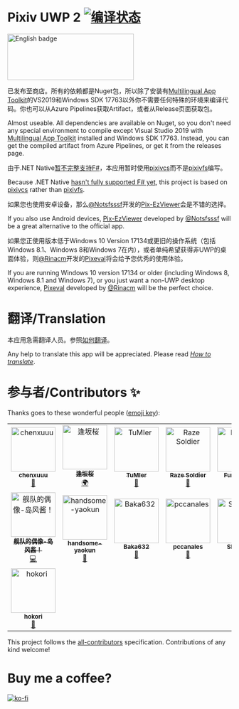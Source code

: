 # Pixiv UWP 2 [![编译状态](https://dev.azure.com/tobiichiamane/pixivfs-uwp/_apis/build/status/tobiichiamane.pixivfs-uwp?branchName=master)](https://dev.azure.com/tobiichiamane/pixivfs-uwp/_build?definitionId=1)

[<img src='https://assets.windowsphone.com/85864462-9c82-451e-9355-a3d5f874397a/English_get-it-from-MS_InvariantCulture_Default.png' alt='English badge' width=284 height=104/>](https://www.microsoft.com/store/apps/9PM8K64J71PL?cid=storebadge&ocid=badge)

已发布至商店。所有的依赖都是Nuget包，所以除了安装有[Multilingual App Toolkit](http://aka.ms/matinstall)的VS2019和Windows SDK 17763以外你不需要任何特殊的环境来编译代码。你也可以从Azure Pipelines获取Artifact，或者从Release页面获取包。

Almost useable. All dependencies are available on Nuget, so you don't need any special environment to compile except Visual Studio 2019 with [Multilingual App Toolkit](http://aka.ms/matinstall) installed and Windows SDK 17763. Instead, you can get the compiled artifact from Azure Pipelines, or get it from the releases page.

由于.NET Native[暂不完整支持F#](https://github.com/dotnet/corert/issues/6055)，本应用暂时使用[pixivcs](https://github.com/tobiichiamane/pixivcs)而不是[pixivfs](https://github.com/tobiichiamane/pixivfs)编写。

Because .NET Native [hasn't fully supported F# yet](https://github.com/dotnet/corert/issues/6055), this project is based on [pixivcs](https://github.com/tobiichiamane/pixivcs) rather than [pixivfs](https://github.com/tobiichiamane/pixivfs). 

如果您也使用安卓设备，那么[@Notsfsssf](https://github.com/Notsfsssf)开发的[Pix-EzViewer](https://github.com/Notsfsssf/Pix-EzViewer)会是不错的选择。

If you also use Android devices, [Pix-EzViewer](https://github.com/Notsfsssf/Pix-EzViewer) developed by [@Notsfsssf](https://github.com/Notsfsssf) will be a great alternative to the official app.

如果您正使用版本低于Windows 10 Version 17134或更旧的操作系统（包括Windows 8.1、Windows 8和Windows 7在内），或者单纯希望获得非UWP的桌面体验，则[@Rinacm](https://github.com/Rinacm)开发的[Pixeval](https://github.com/Rinacm/Pixeval)将会给予您优秀的使用体验。

If you are running Windows 10 version 17134 or older (including Windows 8, Windows 8.1 and Windows 7), or you just want a non-UWP desktop experience, [Pixeval](https://github.com/Rinacm/Pixeval) developed by [@Rinacm](https://github.com/Rinacm) will be the perfect choice.

# 翻译/Translation

本应用急需翻译人员。参照[如何翻译](https://github.com/tobiichiamane/pixivfs-uwp/blob/master/Translate.md)。

Any help to translate this app will be appreciated. Please read [*How to translate*](https://github.com/tobiichiamane/pixivfs-uwp/blob/master/Translate.md).

# 参与者/Contributors ✨

Thanks goes to these wonderful people ([emoji key](https://allcontributors.org/docs/en/emoji-key)):

<!-- ALL-CONTRIBUTORS-LIST:START - Do not remove or modify this section -->
<!-- prettier-ignore-start -->
<!-- markdownlint-disable -->
<table>
  <tr>
    <td align="center"><a href="https://www.chenxublog.com/"><img src="https://avatars3.githubusercontent.com/u/10357394?v=4" width="100px;" alt="chenxuuu"/><br /><sub><b>chenxuuu</b></sub></a><br /><a href="https://github.com/tobiichiamane/pixivfs-uwp/commits?author=chenxuuu" title="Documentation">📖</a></td>
    <td align="center"><a href="https://qaq.jp"><img src="https://avatars1.githubusercontent.com/u/24848528?v=4" width="100px;" alt="逢坂桜"/><br /><sub><b>逢坂桜</b></sub></a><br /><a href="#translation-SakuraSa233" title="Translation">🌍</a></td>
    <td align="center"><a href="https://github.com/TuMIer"><img src="https://avatars2.githubusercontent.com/u/45781074?v=4" width="100px;" alt="TuMIer"/><br /><sub><b>TuMIer</b></sub></a><br /><a href="https://github.com/tobiichiamane/pixivfs-uwp/issues?q=author%3ATuMIer" title="Bug reports">🐛</a></td>
    <td align="center"><a href="http://razesoldier.cn"><img src="https://avatars0.githubusercontent.com/u/29511518?v=4" width="100px;" alt="Raze Soldier"/><br /><sub><b>Raze Soldier</b></sub></a><br /><a href="https://github.com/tobiichiamane/pixivfs-uwp/issues?q=author%3ARazeSoldier" title="Bug reports">🐛</a></td>
    <td align="center"><a href="https://github.com/Funny-ppt"><img src="https://avatars3.githubusercontent.com/u/48616775?v=4" width="100px;" alt="Funny-ppt"/><br /><sub><b>Funny-ppt</b></sub></a><br /><a href="https://github.com/tobiichiamane/pixivfs-uwp/issues?q=author%3AFunny-ppt" title="Bug reports">🐛</a></td>
    <td align="center"><a href="https://github.com/dsyo2008"><img src="https://avatars2.githubusercontent.com/u/3739056?v=4" width="100px;" alt="dsyo2008"/><br /><sub><b>dsyo2008</b></sub></a><br /><a href="#ideas-dsyo2008" title="Ideas, Planning, & Feedback">🤔</a></td>
    <td align="center"><a href="https://github.com/ZeroSimple"><img src="https://avatars2.githubusercontent.com/u/22572927?v=4" width="100px;" alt="Henry He"/><br /><sub><b>Henry He</b></sub></a><br /><a href="https://github.com/tobiichiamane/pixivfs-uwp/issues?q=author%3AZeroSimple" title="Bug reports">🐛</a> <a href="https://github.com/tobiichiamane/pixivfs-uwp/commits?author=ZeroSimple" title="Code">💻</a></td>
  </tr>
  <tr>
    <td align="center"><a href="https://github.com/frg2089"><img src="https://avatars0.githubusercontent.com/u/42184238?v=4" width="100px;" alt="舰队的偶像-岛风酱！"/><br /><sub><b>舰队的偶像-岛风酱！</b></sub></a><br /><a href="https://github.com/tobiichiamane/pixivfs-uwp/commits?author=frg2089" title="Code">💻</a></td>
    <td align="center"><a href="https://github.com/handsome-yaokun"><img src="https://avatars1.githubusercontent.com/u/48851792?v=4" width="100px;" alt="handsome-yaokun"/><br /><sub><b>handsome-yaokun</b></sub></a><br /><a href="https://github.com/tobiichiamane/pixivfs-uwp/issues?q=author%3Ahandsome-yaokun" title="Bug reports">🐛</a></td>
    <td align="center"><a href="https://github.com/Baka632"><img src="https://avatars1.githubusercontent.com/u/48171809?v=4" width="100px;" alt="Baka632"/><br /><sub><b>Baka632</b></sub></a><br /><a href="https://github.com/tobiichiamane/pixivfs-uwp/issues?q=author%3ABaka632" title="Bug reports">🐛</a></td>
    <td align="center"><a href="https://github.com/pccanales"><img src="https://avatars3.githubusercontent.com/u/57200458?v=4" width="100px;" alt="pccanales"/><br /><sub><b>pccanales</b></sub></a><br /><a href="https://github.com/tobiichiamane/pixivfs-uwp/issues?q=author%3Apccanales" title="Bug reports">🐛</a></td>
    <td align="center"><a href="https://github.com/SLK-xlw"><img src="https://avatars0.githubusercontent.com/u/57425595?v=4" width="100px;" alt="SLK-xlw"/><br /><sub><b>SLK-xlw</b></sub></a><br /><a href="https://github.com/tobiichiamane/pixivfs-uwp/issues?q=author%3ASLK-xlw" title="Bug reports">🐛</a></td>
    <td align="center"><a href="https://github.com/Stars-sea"><img src="https://avatars0.githubusercontent.com/u/47738830?v=4" width="100px;" alt="Star sea"/><br /><sub><b>Star sea</b></sub></a><br /><a href="https://github.com/tobiichiamane/pixivfs-uwp/issues?q=author%3AStars-sea" title="Bug reports">🐛</a></td>
    <td align="center"><a href="https://github.com/Feng-Bu-Jue"><img src="https://avatars0.githubusercontent.com/u/31085556?v=4" width="100px;" alt="FengBuJue"/><br /><sub><b>FengBuJue</b></sub></a><br /><a href="https://github.com/tobiichiamane/pixivfs-uwp/commits?author=Feng-Bu-Jue" title="Code">💻</a></td>
  </tr>
  <tr>
    <td align="center"><a href="https://www.hokori.cn"><img src="https://avatars1.githubusercontent.com/u/27987136?v=4" width="100px;" alt="hokori"/><br /><sub><b>hokori</b></sub></a><br /><a href="https://github.com/tobiichiamane/pixivfs-uwp/issues?q=author%3Alingxd" title="Bug reports">🐛</a></td>
  </tr>
</table>

<!-- markdownlint-enable -->
<!-- prettier-ignore-end -->
<!-- ALL-CONTRIBUTORS-LIST:END -->

This project follows the [all-contributors](https://github.com/all-contributors/all-contributors) specification. Contributions of any kind welcome!

# Buy me a coffee? 

[![ko-fi](https://www.ko-fi.com/img/githubbutton_sm.svg)](https://ko-fi.com/P5P8WD5C)

